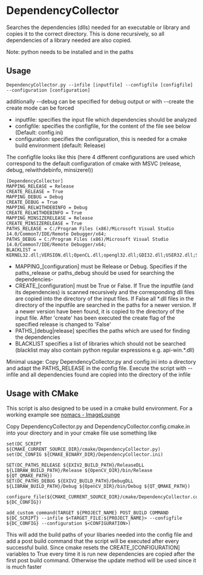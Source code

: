 # DependencyCollector
Searches the dependencies (dlls) needed for an executable or library and copies it to the correct directory. This is done recursively, so all dependencies of a library needed are also copied.

Note: python needs to be installed and in the paths

## Usage
```
DependencyCollector.py --infile [inputfile] --configfile [configfile] --configuration [configuration]
```
additionally --debug can be specified for debug output or with --create the create mode can be forced

* inputfile: specifies the input file which dependencies should be analyzed
* configfile: specifies the configfile, for the content of the file see below (Default: config.ini)
* configuration: specifies the configuration, this is needed for a cmake build environment (default: Release)

The configfile looks like this (here 4 different configurations are used which correspond to the default configuration of cmake with MSVC (release, debug, relwithdebinfo, minsizerel))
```
[DependencyCollector]
MAPPING_RELEASE = Release
CREATE_RELEASE = True
MAPPING_DEBUG = Debug
CREATE_DEBUG = True
MAPPING_RELWITHDEBINFO = Debug
CREATE_RELWITHDEBINFO = True
MAPPING_MINSIZERELEASE = Release
CREATE_MINSIZERELEASE = True
PATHS_RELEASE = C:/Program Files (x86)/Microsoft Visual Studio 14.0/Common7/IDE/Remote Debugger/x64;
PATHS_DEBUG = C:/Program Files (x86)/Microsoft Visual Studio 14.0/Common7/IDE/Remote Debugger/x64;
BLACKLIST = KERNEL32.dll;VERSION.dll;OpenCL.dll;opengl32.dll;GDI32.dll;USER32.dll;SHELL32.dll;ole32.dll;ADVAPI32.dll;WS2_32.dll;MPR.dll;
```
* MAPPING_[configuration] must be Release or Debug. Specifies if the paths_release or paths_debug should be used for searching the dependencies-
* CREATE_[configuration] must be True or False. If True the inputfile (and its dependencies) is scanned recursively and the corresponding dll files are copied into the directory of the input files. If False all *.dll files in the directory of the inputfile are searched in the paths for a newer version. If a newer version have been found, it is copied to the directory of the input file. After 'create' has been executed the create flag of the specified release is changed to 'False'
* PATHS_[debug|release] specifies the paths which are used for finding the dependencies
* BLACKLIST specifies a list of libraries which should not be searched (blacklist may also contain python regular expressions e.g. api-win.*.dll)

Minimal usage:
Copy DependencyCollector.py and config.ini into a directory and adapt the PATHS_RELEASE in the config file. Execute the script with --infile and all dependencies found are copied into the directory of the infile

## Usage with CMake
This script is also designed to be used in a cmake build environment. For a working example see [nomacs - ImageLounge](http://github.com/nomacs/nomacs)

Copy DependencyCollector.py and DependencyCollector.config.cmake.in into your directory and in your cmake file use something like
```
set(DC_SCRIPT ${CMAKE_CURRENT_SOURCE_DIR}/cmake/DependencyCollector.py)
set(DC_CONFIG ${CMAKE_BINARY_DIR}/DependencyCollector.ini)

SET(DC_PATHS_RELEASE ${EXIV2_BUILD_PATH}/ReleaseDLL ${LIBRAW_BUILD_PATH}/Release ${OpenCV_DIR}/bin/Release ${QT_QMAKE_PATH})
SET(DC_PATHS_DEBUG ${EXIV2_BUILD_PATH}/DebugDLL ${LIBRAW_BUILD_PATH}/Debug ${OpenCV_DIR}/bin/Debug ${QT_QMAKE_PATH})

configure_file(${CMAKE_CURRENT_SOURCE_DIR}/cmake/DependencyCollector.config.cmake.in ${DC_CONFIG})

add_custom_command(TARGET ${PROJECT_NAME} POST_BUILD COMMAND ${DC_SCRIPT} --infile $<TARGET_FILE:${PROJECT_NAME}> --configfile ${DC_CONFIG} --configuration $<CONFIGURATION>)
```
This will add the build paths of your libaries needed into the config file and add a post build command that the script will be executed after every successful build. Since cmake resets the CREATE_[CONFIGURATION] variables to True every time it is run new dependencies are copied after the first post build command. Otherwise the update method will be used since it is much faster
